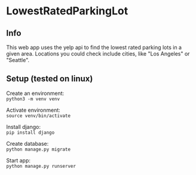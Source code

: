 # LowestRatedParkingLot

## Info

This web app uses the yelp api to find the lowest rated parking lots in a given area. Locations you could check include cities, like "Los Angeles" or "Seattle".

## Setup (tested on linux)

Create an environment: <br>
`python3 -m venv venv`

Activate environment: <br>
`source venv/bin/activate`

Install django:<br>
`pip install django`

Create database: <br>
`python manage.py migrate`

Start app: <br>
`python manage.py runserver`
